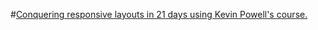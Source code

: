 #[Conquering responsive layouts in 21 days using Kevin Powell's course.](https://courses.kevinpowell.co/conquering-responsive-layouts)
